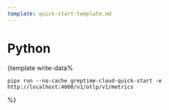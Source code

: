 ```yaml
---
template: quick-start-template.md
---
```


# Python

<docs-template>

\{template write-data%

<!--@include: ../../db-cloud-shared/quick-start/python.md-->

```shell
pipx run --no-cache greptime-cloud-quick-start -e http://localhost:4000/v1/otlp/v1/metrics
```

%}

</docs-template>
